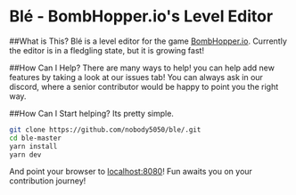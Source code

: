 # Blé - BombHopper.io's Level Editor

##What is This?
Blé is a level editor for the game [BombHopper.io](https://bombhopper.io).
Currently the editor is in a fledgling state, but it is growing fast!

##How Can I Help?
There are many ways to help!
you can help add new features by taking a look at our issues tab! You can always ask in our discord, where a senior contributor would be happy to point you the right way.

##How Can I Start helping?
Its pretty simple.
```sh 
git clone https://github.com/nobody5050/ble/.git
cd ble-master
yarn install
yarn dev
```

And point your browser to [localhost:8080](http://localhost:8080)!
Fun awaits you on your contribution journey!
